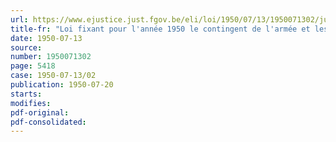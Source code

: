 ```yaml
---
url: https://www.ejustice.just.fgov.be/eli/loi/1950/07/13/1950071302/justel
title-fr: "Loi fixant pour l'année 1950 le contingent de l'armée et les effectifs de la garde territoriale antiaérienne"
date: 1950-07-13
source:
number: 1950071302
page: 5418
case: 1950-07-13/02
publication: 1950-07-20
starts:
modifies:
pdf-original:
pdf-consolidated:
---
```


